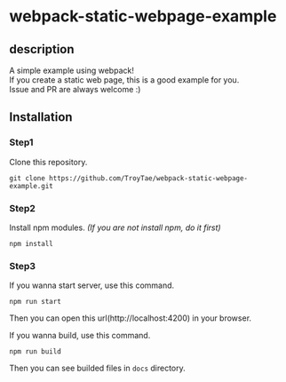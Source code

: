 # webpack-static-webpage-example

## description

A simple example using webpack!  
If you create a static web page, this is a good example for you.  
Issue and PR are always welcome :)  

## Installation

### Step1
Clone this repository.
```
git clone https://github.com/TroyTae/webpack-static-webpage-example.git
```

### Step2
Install npm modules.
*(If you are not install npm, do it first)*
```
npm install
```

### Step3
If you wanna start server, use this command.
```
npm run start
```
Then you can open this url(http://localhost:4200) in your browser.

If you wanna build, use this command.
```
npm run build
```
Then you can see builded files in `docs` directory.
